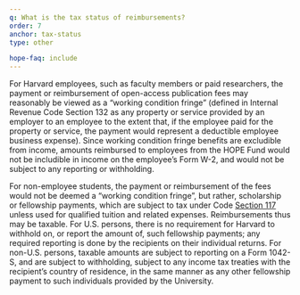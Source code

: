 ```yaml
---
q: What is the tax status of reimbursements?
order: 7
anchor: tax-status
type: other

hope-faq: include
---
```

For Harvard employees, such as faculty members or paid researchers, the payment or reimbursement of open-access publication fees may reasonably be viewed as a “working condition fringe” (defined in Internal Revenue Code Section 132 as any property or service provided by an employer to an employee to the extent that, if the employee paid for the property or service, the payment would represent a deductible employee business expense). Since working condition fringe benefits are excludible from income, amounts reimbursed to employees from the HOPE Fund would not be includible in income on the employee’s Form W-2, and would not be subject to any reporting or withholding.

For non-employee students, the payment or reimbursement of the fees would not be deemed a “working condition fringe”, but rather, scholarship or fellowship payments, which are subject to tax under Code [Section 117](http://cfr.law.cornell.edu/uscode/uscode26/usc_sec_26_00000117----000-.html) unless used for qualified tuition and related expenses. Reimbursements thus may be taxable. For U.S. persons, there is no requirement for Harvard to withhold on, or report the amount of, such fellowship payments; any required reporting is done by the recipients on their individual returns. For non-U.S. persons, taxable amounts are subject to reporting on a Form 1042-S, and are subject to withholding, subject to any income tax treaties with the recipient’s country of residence, in the same manner as any other fellowship payment to such individuals provided by the University.
